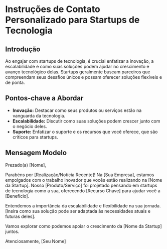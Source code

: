 # Instruções de Contato Personalizado para Startups de Tecnologia

## Introdução

Ao engajar com startups de tecnologia, é crucial enfatizar a inovação, a escalabilidade e como suas soluções podem ajudar no crescimento e avanço tecnológico delas. Startups geralmente buscam parceiros que compreendam seus desafios únicos e possam oferecer soluções flexíveis e de ponta.

## Pontos-chave a Abordar

- **Inovação:** Destacar como seus produtos ou serviços estão na vanguarda da tecnologia.
- **Escalabilidade:** Discutir como suas soluções podem crescer junto com o negócio deles.
- **Suporte:** Enfatizar o suporte e os recursos que você oferece, que são críticos para startups.

## Mensagem Modelo

Prezado(a) [Nome],

Parabéns por [Realização/Notícia Recente]! Na [Sua Empresa], estamos empolgados com o trabalho inovador que vocês estão realizando na [Nome da Startup]. Nosso [Produto/Serviço] foi projetado pensando em startups de tecnologia como a sua, oferecendo [Recurso Chave] para ajudar você a [Benefício].

Entendemos a importância da escalabilidade e flexibilidade na sua jornada. [Insira como sua solução pode ser adaptada às necessidades atuais e futuras deles].

Vamos explorar como podemos apoiar o crescimento da [Nome da Startup] juntos.

Atenciosamente,
[Seu Nome]
